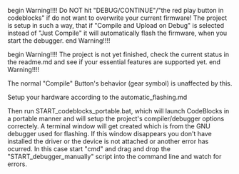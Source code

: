begin Warning!!!! 
	Do NOT hit "DEBUG/CONTINUE"/"the red play button in codeblocks" if do not want to overwrite your current firmware! 
	The project is setup in such a way, that if "Compile and Upload on Debug" is selected instead of "Just Compile" it will automatically flash the firmware, when you start the debugger.
end   Warning!!!!

begin Warning!!!! 
	The project is not yet finished, check the current status in the readme.md and see if your essential features are supported yet.
end   Warning!!!!


The normal "Compile" Button's behavior (gear symbol) is unaffected by this.

Setup your hardware according to the automatic_flashing.md

Then run START_codeblocks_portable.bat, which will launch CodeBlocks in a portable manner and will setup the project's compiler/debugger options correctely.
A terminal window will get created which is from the GNU debugger used for flashing. 
		If this window disappears you don't have installed the driver or the device is not attached or another error has ocurred.
		In this case start "cmd" and drag and drop the "START_debugger_manually" script into the command line and watch for errors.
	
	